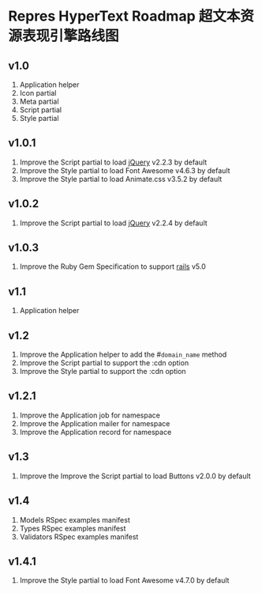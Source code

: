 # Repres HyperText Roadmap 超文本资源表现引擎路线图

## v1.0
1. Application helper
2. Icon partial
3. Meta partial
4. Script partial
5. Style partial

## v1.0.1
1. Improve the Script partial to load [jQuery](http://jquery.com/) v2.2.3 by default
2. Improve the Style partial to load Font Awesome v4.6.3 by default
3. Improve the Style partial to load Animate.css v3.5.2 by default

## v1.0.2
1. Improve the Script partial to load [jQuery](http://jquery.com/) v2.2.4 by default

## v1.0.3
1. Improve the Ruby Gem Specification to support [rails](https://github.com/rails/rails) v5.0

## v1.1
1. Application helper

## v1.2
1. Improve the Application helper to add the #``domain_name`` method
2. Improve the Script partial to support the :cdn option
3. Improve the Style partial to support the :cdn option

## v1.2.1
1. Improve the Application job for namespace
2. Improve the Application mailer for namespace
3. Improve the Application record for namespace

## v1.3
1. Improve the Improve the Script partial to load Buttons v2.0.0 by default

## v1.4
1. Models RSpec examples manifest
2. Types RSpec examples manifest
3. Validators RSpec examples manifest

## v1.4.1
1. Improve the Style partial to load Font Awesome v4.7.0 by default

